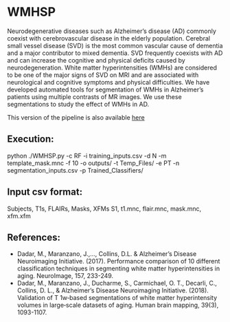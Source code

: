 # WMHSP

Neurodegenerative diseases such as Alzheimer’s disease (AD) commonly coexist with cerebrovascular disease in the elderly population. Cerebral small vessel disease (SVD) is the most common vascular cause of dementia and a major contributor to mixed dementia. SVD frequently coexists with AD and can increase the cognitive and physical deficits caused by neurodegeneration. White matter hyperintensities (WMHs) are considered to be one of the major signs of SVD on MRI and are associated with neurological and cognitive symptoms and physical difficulties. We have developed automated tools for segmentation of WMHs in Alzheimer’s patients using multiple contrasts of MR images. We use these segmentations to study the effect of WMHs in AD.

This version of the pipeline is also available [here](https://nist.mni.mcgill.ca/white-matter-hyperintensities/)

## Execution:

python ./WMHSP.py -c RF -i training_inputs.csv -d N -m template_mask.mnc -f 10 -o outputs/ -t Temp_Files/ -e PT -n segmentation_inputs.csv -p Trained_Classifiers/

## Input csv format:
Subjects, T1s, FLAIRs, Masks, XFMs 
S1, t1.mnc, flair.mnc, mask.mnc, xfm.xfm

## References: 

- Dadar, M., Maranzano, J.,…, Collins, D.L. & Alzheimer’s Disease Neuroimaging Initiative. (2017). Performance comparison of 10 different classification techniques in segmenting white matter hyperintensities in aging. NeuroImage, 157, 233-249.
- Dadar, M., Maranzano, J., Ducharme, S., Carmichael, O. T., Decarli, C., Collins, D. L., & Alzheimer’s Disease Neuroimaging Initiative. (2018). Validation of T 1w‐based segmentations of white matter hyperintensity volumes in large‐scale datasets of aging. Human brain mapping, 39(3), 1093-1107.
 
